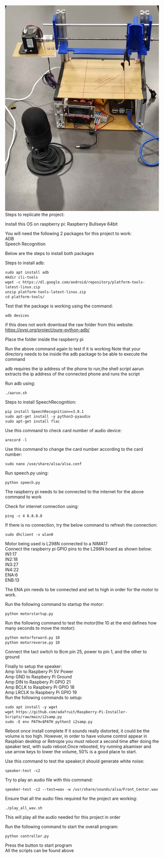 ![Picture of product](https://github.com/Nabeelkii/Automated-Food-Printer/blob/master/Readme/Product.jpg?raw=true)
Steps to replicate the project:

Install this OS on raspberry pi:
Raspberry Bullseye 64bit

You will need the following 2 packages for this project to work:<br />
ADB<br />
Speech Recognition<br />

Below are the steps to install both packages

Steps to install adb:
```
sudo apt install adb 
mkdir cli-tools
wget -c https://dl.google.com/android/repository/platform-tools-latest-linux.zip
unzip platform-tools-latest-linux.zip 
cd platform-tools/
```
Test that the package is working using the command:
```
adb devices
```
if this does not work download the raw folder from this website:
https://pypi.org/project/pure-python-adb/

Place the folder inside the raspberry pi

Run the above command again to test if it is working
Note that your directory needs to be inside the adb package to be able to execute the command

adb requires the ip address of the phone to run,the shell script aarun extracts the ip address of the connected phone and runs the script

Run adb using:
```
./aarun.sh
```


Steps to install SpeechRecognition:
```
pip install SpeechRecognition==3.8.1
sudo apt-get install -y python3-pyaudio
sudo apt-get install flac
```
Use this command to check card number of audio device:
```
arecord -l
```
Use this command to change the card number according to the card number:
```
sudo nano /use/share/alsa/alsa.conf
```
Run speech.py using:
```
python speech.py
```

The raspberry pi needs to be connected to the internet for the above command to work


Check for internet connection using:

```
ping -c 4 8.8.8.8
```
If there is no connection, try the below command to refresh the connection:
```
sudo dhclient -v wlan0
```

Motor being used is L298N connected to a NIMA17<br />
Connect the raspberry pi GPIO pins to the L298N board as shown below:<br />
IN1:17<br />
IN2:18<br />
IN3:27<br />
IN4:22<br />
ENA:6<br />
ENB:13<br />

The ENA pin needs to be connected and set to high in order for the motor to work. 

Run the following command to startup the motor:
```
python motorstartup.py
```
Run the following command to test the motor(the 10 at the end defines how many seconds to move the motor):
```
python motorforward.py 10     
python motorreverse.py 10
```

Connect the tact switch to Bcm pin 25, power to pin 1, and the other to ground

Finally to setup the speaker:<br />
Amp Vin to Raspbery Pi 5V Power<br />
Amp GND to Raspbery Pi Ground<br />
Amp DIN to Raspbery Pi GPIO 21<br />
Amp BCLK to Raspbery Pi GPIO 18<br />
Amp LRCLK to Raspbery Pi GPIO 19<br />
Run the following commands to setup:
```
sudo apt install -y wget
wget https://github.com/adafruit/Raspberry-Pi-Installer-Scripts/raw/main/i2samp.py
sudo -E env PATH=$PATH python3 i2samp.py
```
Reboot once install complete
If it sounds really distorted, it could be the volume is too high. However, in order to have volume control appear in Raspbian desktop or Retropie you must reboot a second time after doing the speaker test, with sudo reboot.Once rebooted, try running alsamixer and use arrow keys to lower the volume, 50% is a good place to start.

Use this command to test the speaker,it should generate white noise:
```
speaker-test -c2
```
Try to play an audio file with this command:
```
speaker-test -c2 --test=wav -w /usr/share/sounds/alsa/Front_Center.wav
```

Ensure that all the audio files required for the project are working:
```
./play_all_wav.sh
```
This will play all the audio needed for this project in order

Run the following command to start the overall program:
```
python controller.py
```
Press the button to start program<br />
All the scripts can be found above